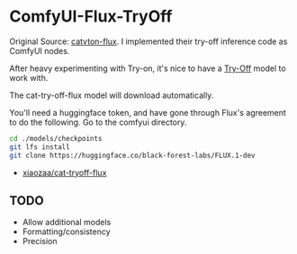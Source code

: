 # ComfyUI-Flux-TryOff

Original Source: [catvton-flux](https://github.com/nftblackmagic/catvton-flux). I implemented their try-off inference code as ComfyUI nodes.

After heavy experimenting with Try-on, it's nice to have a [Try-Off](https://huggingface.co/xiaozaa/cat-tryoff-flux) model to work with.

The cat-try-off-flux model will download automatically.

You'll need a huggingface token, and have gone through Flux's agreement to do the following. Go to the comfyui directory.

```sh
cd ./models/checkpoints
git lfs install
git clone https://huggingface.co/black-forest-labs/FLUX.1-dev
```

- [xiaozaa/cat-tryoff-flux](https://huggingface.co/xiaozaa/cat-tryoff-flux)

## TODO

- Allow additional models
- Formatting/consistency
- Precision
